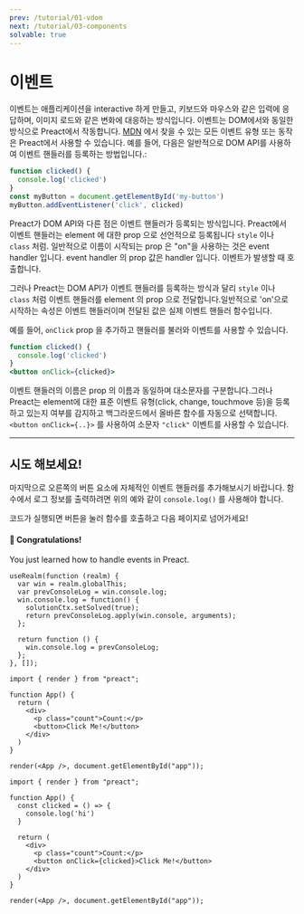 ```yaml
---
prev: /tutorial/01-vdom
next: /tutorial/03-components
solvable: true
---
```


# 이벤트

이벤트는 애플리케이션을 interactive 하게 만들고, 키보드와 마우스와 같은 입력에 응답하며, 이미지 로드와 같은 변화에 대응하는 방식입니다. 이벤트는 DOM에서와 동일한 방식으로 Preact에서 작동합니다. [MDN] 에서 찾을 수 있는 모든 이벤트 유형 또는 동작은 Preact에서 사용할 수 있습니다. 예를 들어, 다음은 일반적으로  DOM API를 사용하여 이벤트 핸들러를 등록하는 방법입니다.:

```js
function clicked() {
  console.log('clicked')
}
const myButton = document.getElementById('my-button')
myButton.addEventListener('click', clicked)
```

Preact가 DOM API와 다른 점은 이벤트 핸들러가 등록되는 방식입니다.
Preact에서 이벤트 핸들러는 element 에 대한 prop 으로 선언적으로 등록됩니다
`style` 이나 `class` 처럼. 일반적으로 이름이 시작되는 prop 은
"on"을 사용하는 것은 event handler 입니다. event handler 의 prop 값은 handler 입니다.
이벤트가 발생할 때 호출합니다.

그러나 Preact는 DOM API가 이벤트 핸들러를 등록하는 방식과 달리 `style` 이나 `class` 처럼 이벤트 핸들러를 element 의 prop 으로 전달합니다.일반적으로 'on'으로 시작하는 속성은 이벤트 핸들러이며 전달된 값은 실제 이벤트 핸들러 함수입니다.

예를 들어, `onClick` prop 을 추가하고 핸들러를 불러와 이벤트를 사용할 수 있습니다.

```jsx
function clicked() {
  console.log('clicked')
}
<button onClick={clicked}>
```

이벤트 핸들러의 이름은 prop 의 이름과 동일하며 대소문자를 구분합니다.그러나 Preact는 element에 대한 표준 이벤트 유형(click, change, touchmove 등)을 등록하고 있는지 여부를 감지하고 백그라운드에서 올바른 함수를 자동으로 선택합니다. `<button onClick={..}>` 를 사용하여 소문자 `"click"` 이벤트를 사용할 수 있습니다.

---

## 시도 해보세요!

마지막으로 오른쪽의 버튼 요소에 자체적인 이벤트 핸들러를 추가해보시기 바랍니다. 함수에서 로그 정보를 출력하려면 위의 예와 같이 `console.log()` 를 사용해야 합니다.

코드가 실행되면 버튼을 눌러 함수를 호출하고 다음 페이지로 넘어가세요!

<solution>
  <h4>🎉 Congratulations!</h4>
  <p>You just learned how to handle events in Preact.</p>
</solution>


```js:setup
useRealm(function (realm) {
  var win = realm.globalThis;
  var prevConsoleLog = win.console.log;
  win.console.log = function() {
    solutionCtx.setSolved(true);
    return prevConsoleLog.apply(win.console, arguments);
  };

  return function () {
    win.console.log = prevConsoleLog;
  };
}, []);
```


```jsx:repl-initial
import { render } from "preact";

function App() {
  return (
    <div>
      <p class="count">Count:</p>
      <button>Click Me!</button>
    </div>
  )
}

render(<App />, document.getElementById("app"));
```

```jsx:repl-final
import { render } from "preact";

function App() {
  const clicked = () => {
    console.log('hi')
  }

  return (
    <div>
      <p class="count">Count:</p>
      <button onClick={clicked}>Click Me!</button>
    </div>
  )
}

render(<App />, document.getElementById("app"));
```

[MDN]: https://developer.mozilla.org/en-US/docs/Learn/JavaScript/Building_blocks/Events
